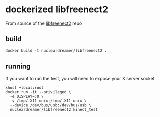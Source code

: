 # dockerized libfreenect2
From source of the [libfreenect2](https://github.com/OpenKinect/libfreenect2) repo

## build
```
docker build -t nucleardreamer/libfreenect2 .
```

## running
If you want to run the test, you will need to expose your X server socket

```
xhost +local:root
docker run -it --privileged \
  -e DISPLAY=:0 \
  -v /tmp/.X11-unix:/tmp/.X11-unix \
  --device /dev/bus/usb:/dev/bus/usb \
  nucleardreamer/libfreenect2 kinect_test
```
